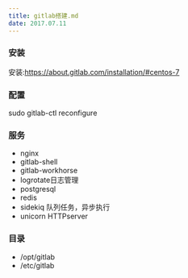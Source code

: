 ```yaml
---
title: gitlab搭建.md
date: 2017.07.11
---
```

### 安装
安装:https://about.gitlab.com/installation/#centos-7


### 配置
sudo gitlab-ctl reconfigure

### 服务
+ nginx
+ gitlab-shell
+ gitlab-workhorse
+ logrotate日志管理
+ postgresql
+ redis
+ sidekiq 队列任务，异步执行
+ unicorn HTTPserver

### 目录
+ /opt/gitlab
+ /etc/gitlab
